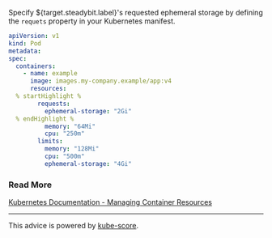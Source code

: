 Specify ${target.steadybit.label}&apos;s requested ephemeral storage by defining the `requets` property in your Kubernetes manifest.

```yaml
apiVersion: v1
kind: Pod
metadata:
spec:
  containers:
    - name: example
      image: images.my-company.example/app:v4
      resources:
  % startHighlight %
        requests:
          ephemeral-storage: "2Gi"
  % endHighlight %
          memory: "64Mi"
          cpu: "250m"
        limits:
          memory: "128Mi"
          cpu: "500m"
          ephemeral-storage: "4Gi"
```

### Read More
[Kubernetes Documentation - Managing Container Resources](https://kubernetes.io/docs/concepts/configuration/manage-resources-containers/)

---
This advice is powered by [kube-score](https://kube-score.com/).
